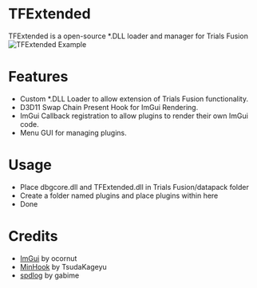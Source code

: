 # TFExtended
TFExtended is a open-source *.DLL loader and manager for Trials Fusion
![TFExtended Example](https://lh3.googleusercontent.com/pkt8ugqpmUIfYNKO2-4jed9mkrK-m9XhUVlhncvdS0gjf4NqQTa3R-ed5Wdl-UKs_IHowb8cQfMNcB_Nbw2lSvctAwDwDeJSNCAjbnHfQ33MgXV4qTLaQXUd-HkSn48l34TRZJOnn066798uXAjkwAWAFwoYYJCR6qosVMmdOj3jkHBr4DiacubVTOQ697sLOhFRmkjWO02Hjcj0Jv84Q8I6KIPriLEvZffIiyyAZlysSvDkNBXe4jIK9XNFnhMbIBoQhsY7g3vhT07tCfD6Rm7u8XmnFDEn7xNXEuj5P1fwrPD5OgwtPBYdJdLI_4VxP0260QE06RwGtwAtwCV3JPHRoCxcSNK4Fr352n6xj6O6A7wu2OOjKfnbFI_K3pFebeB0a7BPk4Ahmipk8gKUBtopqxIag1DnUF0Z4UHHyevsgaCblvSMdP9G7GBSedImI2ocO7_OEZWfs-TNybVQY3ce0O8gCvC7kglt4BdZgMhFdG5gHCmz8nb_QsEuiV58uDxDrWR8qobHk2dgG21Arpb2RHvcfoNtdYMWREF3wdVuNA2HTOBhNbCLvJ_7lira7BcVMQBoOBEmDwTUVZoXI_tLkkeJ195AKdn2THbRATiXk4f9Tt2oYHpZjlrVK-j0LaePPko_VbCdw4M-FAepbHO1KPasM5C7Vxvg87_yrtqOSV25tfq5giSV5n3NLZkiVRMpIE5OmYmn5P3I5vTHZ7rNSnrbPlbYbEmqJymAQgVVmfln99BSqW5Nlx4PSQPLAcAasits3rF9JXKmZN9KyFAQL3aTn5uLvL_3fJ08k8QdjmUTcFMmFefCRQiAcIKfDHnIE3G8Fa1yobdI2zb0CXxFFG4NRkWBPMeNkWY-viTleUR7NUKpkZ46OG9pG-SIjPdrUlGMFQdiquKWcUbF3MaAT9E_HSqRG2YF5wldnSN3ouA9=w1262-h623-s-no?authuser=0)
# Features
- Custom *.DLL Loader to allow extension of Trials Fusion functionality.
- D3D11 Swap Chain Present Hook for ImGui Rendering.
- ImGui Callback registration to allow plugins to render their own ImGui code.
- Menu GUI for managing plugins.
# Usage
- Place dbgcore.dll and TFExtended.dll in Trials Fusion/datapack folder
- Create a folder named plugins and place plugins within here
- Done
# Credits
- [ImGui](https://github.com/ocornut/imgui) by ocornut
- [MinHook](https://github.com/TsudaKageyu/minhook) by TsudaKageyu
- [spdlog](https://github.com/gabime/spdlog) by gabime
